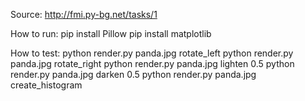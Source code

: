 Source: http://fmi.py-bg.net/tasks/1

How to run:
pip install Pillow
pip install matplotlib

How to test:
python render.py panda.jpg rotate_left
python render.py panda.jpg rotate_right
python render.py panda.jpg lighten 0.5
python render.py panda.jpg darken 0.5
python render.py panda.jpg create_histogram
